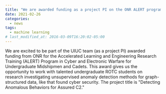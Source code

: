 ```yaml
---
title: "We are awarded funding as a project PI on the ONR ALERT program for undergraduate research!"
date: 2021-02-26
categories:
  - news
tags:
  - machine learning
# last_modified_at: 2016-03-09T16:20:02-05:00
---
```


We are excited to be part of the UIUC team (as a project PI) awarded funding from ONR for the Accelerated Learning and Engineering Research Training (ALERT) Program in Cyber and Electronic Warfare for Undergraduate Midshipmen and Cadets. This award gives us the opportunity to work with talented undergraduate ROTC students on research investigating unsupervised anomaly detection methods for graph-structured data, like that found cyber security. The project title is "Detecting Anomalous Behaviors for Assured C2."